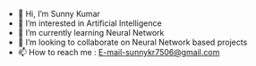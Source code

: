 - 👋 Hi, I’m Sunny Kumar
- 👀 I’m interested in Artificial Intelligence 
- 🌱 I’m currently learning Neural Network
- 💞️ I’m looking to collaborate on Neural Network based projects
- 📫 How to reach me : E-mail-sunnykr7506@gmail.com


<!---
SunnyKumar28/SunnyKumar28 is a ✨ special ✨ repository because its `README.md` (this file) appears on your GitHub profile.
You can click the Preview link to take a look at your changes.
--->
